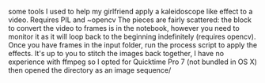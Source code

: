 some tools I used to help my girlfriend apply a kaleidoscope like effect to a video.
Requires PIL and ~opencv
The pieces are fairly scattered:
the block to convert the video to frames is in the notebook, however you need to monitor it as it will loop back to the
beginning indefinitely (requires opencv). Once you have frames in the input folder, run the process script to apply the
effects. It's up to you to stitch the images back together, I have no experience with ffmpeg so I opted for
Quicktime Pro 7 (not bundled in OS X) then opened the directory as an image sequence/
